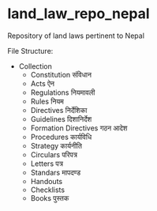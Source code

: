 # land_law_repo_nepal
Repository of land laws pertinent to Nepal

File Structure:
- Collection
  - Constitution संविधान
  - Acts ऐन
  - Regulations नियमावली
  - Rules नियम
  - Directives निर्देशिका
  - Guidelines दिशानिर्देश
  - Formation Directives गठन आदेश
  - Procedures कार्यविधि
  - Strategy कार्यनीति
  - Circulars परिपत्र
  - Letters पत्र
  - Standars मापदण्ड
  - Handouts 
  - Checklists
  - Books पुस्तक
